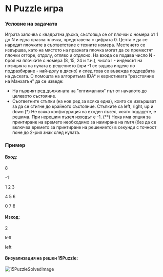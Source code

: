 # N Puzzle игра

### Условие на задачата
Играта започва с квадратна дъска, състояща се от плочки с номера от 1 до N и една празна плочка, представена с цифрата 0. Целта е да се наредят плочките в съответствие с техните номера. Местенето се извършва, като на мястото на празната плочка могат да се преместят плочки отгоре, отдолу, отляво и отдясно. 
На входа се подава число N - броя на плочките с номера (8, 15, 24 и т.н.), число I - индексът на позицията на нулата в решението (при -1 се задава индекс по подразбиране - най-долу в дясно) и след това се въвежда подредбата на дъската. С помощта на алгоритъма IDА* и евристиката "разстояние на Манхатън" да се изведе:

- На първият ред дължината на "оптималния" път от началото до целевото състояние.
- Съответните стъпки (на нов ред за всяка една), които се извършват за да се стигне до крайното състояние. Стъпките са left, right, up и down
(*) Не всяка конфигурация на входен пъзел, която подадете, е решима. При нерешим пъзел изходът е -1.
(**) Нека има опция за принтиране на времето необходимо за намиране на пътя (без да се включва времето за принтиране на решението) в секунди с точност поне до 2-рия знак след нулата. 

### Пример
#### Вход:
8

-1

1 2 3

4 5 6

0 7 8

#### Изход:
2

left

left


#### Визуализация на решен 15Puzzle:

![15PuzzleSolvedImage](https://michael.kim/images/15puzzle-solved.png)

